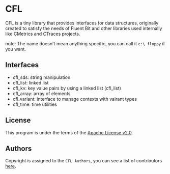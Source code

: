 # CFL

CFL is a tiny library that provides interfaces for data structures, originally created to satisfy the needs of Fluent Bit and other libraries used internally like CMetrics and CTraces projects.

note: The name doesn't mean anything specific, you can call it `c:\ floppy` if you want.

## Interfaces

- cfl_sds: string manipulation
- cfl_list: linked list 
- cfl_kv: key value pairs by using a linked list (cfl_list)
- cfl_array: array of elements
- cfl_variant: interface to manage contexts with vairant types
- cfl_time: time utilities

## License

This program is under the terms of the [Apache License v2.0](http://www.apache.org/licenses/LICENSE-2.0).

## Authors

Copyright is assigned to the `CFL Authors`, you can see a list of contributors [here](https://github.com/fluent/cfl/graphs/contributors).
